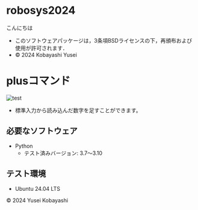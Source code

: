 # robosys2024
こんにちは
- このソフトウェアパッケージは，3条項BSDライセンスの下，再頒布および使用が許可されます．
- © 2024 Kobayashi Yusei
# plusコマンド
![test](https://github.com/KobayashiYusei/robosys2024/actions/workflows/test.yml/badge.svg)

- 標準入力から読み込んだ数字を足すことができます。



## 必要なソフトウェア
- Python
  - テスト済みバージョン: 3.7〜3.10

## テスト環境
- Ubuntu 24.04 LTS

© 2024 Yusei Kobayashi
